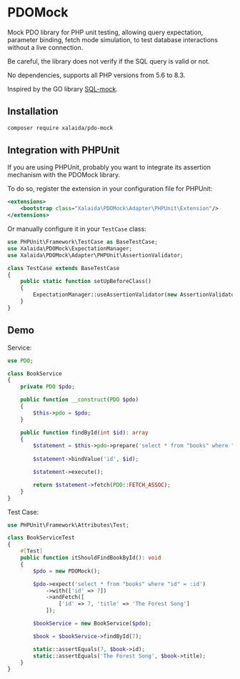 # PDOMock

Mock PDO library for PHP unit testing, allowing query expectation, parameter binding, fetch mode simulation, to test database interactions without a live connection.

Be careful, the library does not verify if the SQL query is valid or not.

No dependencies, supports all PHP versions from 5.6 to 8.3.
 
Inspired by the GO library [SQL-mock](https://github.com/DATA-DOG/go-sqlmock).

## Installation

```bash
composer require xalaida/pdo-mock
```

## Integration with PHPUnit

If you are using PHPUnit, probably you want to integrate its assertion mechanism with the PDOMock library.

To do so, register the extension in your configuration file for PHPUnit:

```xml
<extensions>
    <bootstrap class="Xalaida\PDOMock\Adapter\PHPUnit\Extension"/>
</extensions>
```

Or manually configure it in your `TestCase` class:

```php
use PHPUnit\Framework\TestCase as BaseTestCase;
use Xalaida\PDOMock\ExpectationManager;
use Xalaida\PDOMock\Adapter\PHPUnit\AssertionValidator;

class TestCase extends BaseTestCase
{
    public static function setUpBeforeClass()
    {
        ExpectationManager::useAssertionValidator(new AssertionValidator());
    }
}
```

## Demo

Service:

```php
use PDO;

class BookService
{
    private PDO $pdo;

    public function __construct(PDO $pdo) 
    {
        $this->pdo = $pdo;
    }

    public function findById(int $id): array
    {
        $statement = $this->pdo->prepare('select * from "books" where "id" = :id');
        
        $statement->bindValue('id', $id);

        $statement->execute();

        return $statement->fetch(PDO::FETCH_ASSOC);
    }
}
```

Test Case:

```php
use PHPUnit\Framework\Attributes\Test;

class BookServiceTest
{
    #[Test]
    public function itShouldFindBookById(): void
    {
        $pdo = new PDOMock();

        $pdo->expect('select * from "books" where "id" = :id')
            ->with(['id' => 7])
            ->andFetch([
                ['id' => 7, 'title' => 'The Forest Song']
            ]);

        $bookService = new BookService($pdo);

        $book = $bookService->findById(7);

        static::assertEquals(7, $book->id);
        static::assertEquals('The Forest Song', $book->title);
    }
}
```
